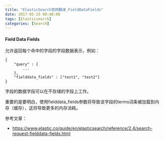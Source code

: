 ```yaml
---
title: "ElasticSearch官网翻译_FieldDataFields"
date: 2017-05-25 00:40:00
tags: [Elasticsearch]
categories: [Search]
---
```


#### Field Data Fields

允许返回每个命中的字段的字段数据表示，例如：

```
{
    "query" : {
        ...
    },
    "fielddata_fields" : ["test1", "test2"]
}
```

字段的数据字段可以在不存储的字段上工作。

重要的是要明白，使用fielddata_fields参数将导致该字段的terms词条被加载到内存（缓存），这将导致更多的内存消耗。

参考文章：

- https://www.elastic.co/guide/en/elasticsearch/reference/2.4/search-request-fielddata-fields.html
